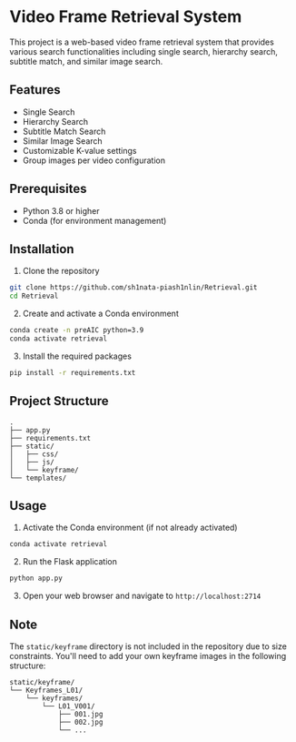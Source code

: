 # Video Frame Retrieval System

This project is a web-based video frame retrieval system that provides various search functionalities including single search, hierarchy search, subtitle match, and similar image search.

## Features

- Single Search
- Hierarchy Search
- Subtitle Match Search
- Similar Image Search
- Customizable K-value settings
- Group images per video configuration

## Prerequisites

- Python 3.8 or higher
- Conda (for environment management)

## Installation

1. Clone the repository
```bash
git clone https://github.com/sh1nata-piash1nlin/Retrieval.git
cd Retrieval
```

2. Create and activate a Conda environment
```bash
conda create -n preAIC python=3.9
conda activate retrieval
```

3. Install the required packages
```bash
pip install -r requirements.txt
```

## Project Structure

```
.
├── app.py              
├── requirements.txt    
├── static/
│   ├── css/           
│   ├── js/            
│   └── keyframe/      
└── templates/         
```

## Usage

1. Activate the Conda environment (if not already activated)
```bash
conda activate retrieval
```

2. Run the Flask application
```bash
python app.py
```

3. Open your web browser and navigate to `http://localhost:2714`

## Note

The `static/keyframe` directory is not included in the repository due to size constraints. You'll need to add your own keyframe images in the following structure:

```
static/keyframe/
└── Keyframes_L01/
    └── keyframes/
        └── L01_V001/
            ├── 001.jpg
            ├── 002.jpg
            └── ...
```


